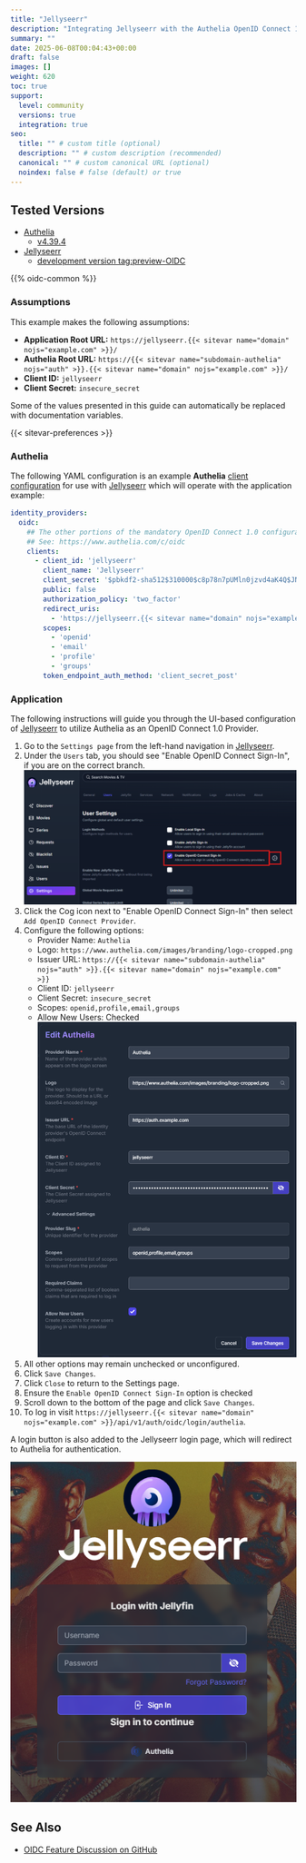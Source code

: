 ```yaml
---
title: "Jellyseerr"
description: "Integrating Jellyseerr with the Authelia OpenID Connect 1.0 Provider."
summary: ""
date: 2025-06-08T00:04:43+00:00
draft: false
images: []
weight: 620
toc: true
support:
  level: community
  versions: true
  integration: true
seo:
  title: "" # custom title (optional)
  description: "" # custom description (recommended)
  canonical: "" # custom canonical URL (optional)
  noindex: false # false (default) or true
---
```


## Tested Versions

- [Authelia]
  - [v4.39.4](https://github.com/authelia/authelia/releases/tag/v4.39.4)
- [Jellyseerr]
  - [development version tag:preview-OIDC](https://github.com/fallenbagel/jellyseerr/releases/tag/preview-OIDC)

{{% oidc-common %}}

### Assumptions

This example makes the following assumptions:

- __Application Root URL:__ `https://jellyseerr.{{< sitevar name="domain" nojs="example.com" >}}/`
- __Authelia Root URL:__ `https://{{< sitevar name="subdomain-authelia" nojs="auth" >}}.{{< sitevar name="domain" nojs="example.com" >}}/`
- __Client ID:__ `jellyseerr`
- __Client Secret:__ `insecure_secret`

Some of the values presented in this guide can automatically be replaced with documentation variables.

{{< sitevar-preferences >}}

### Authelia

The following YAML configuration is an example __Authelia__ [client configuration] for use with [Jellyseerr] which will
operate with the application example:

```yaml {title="configuration.yml"}
identity_providers:
  oidc:
    ## The other portions of the mandatory OpenID Connect 1.0 configuration go here.
    ## See: https://www.authelia.com/c/oidc
    clients:
      - client_id: 'jellyseerr'
        client_name: 'Jellyseerr'
        client_secret: '$pbkdf2-sha512$310000$c8p78n7pUMln0jzvd4aK4Q$JNRBzwAo0ek5qKn50cFzzvE9RXV88h1wJn5KGiHrD0YKtZaR/nCb2CJPOsKaPK0hjf.9yHxzQGZziziccp6Yng'  # The digest of 'insecure_secret'.
        public: false
        authorization_policy: 'two_factor'
        redirect_uris:
          - 'https://jellyseerr.{{< sitevar name="domain" nojs="example.com" >}}/login/oidc/callback/authelia'
        scopes:
          - 'openid'
          - 'email'
          - 'profile'
          - 'groups'
        token_endpoint_auth_method: 'client_secret_post'
```

### Application

The following instructions will guide you through the UI-based configuration of [Jellyseerr] to utilize Authelia as an OpenID Connect 1.0 Provider.

1. Go to the `Settings page` from the left-hand navigation in [Jellyseerr].
2. Under the `Users` tab, you should see "Enable OpenID Connect Sign-In", if you are on the correct branch.
   ![Add OpenID Connect Provider](./settings.png)
3. Click the Cog icon next to "Enable OpenID Connect Sign-In" then select `Add OpenID Connect Provider`.
4. Configure the following options:
   - Provider Name: `Authelia`
   - Logo: `https://www.authelia.com/images/branding/logo-cropped.png`
   - Issuer URL: `https://{{< sitevar name="subdomain-authelia" nojs="auth" >}}.{{< sitevar name="domain" nojs="example.com" >}}`
   - Client ID: `jellyseerr`
   - Client Secret: `insecure_secret`
   - Scopes: `openid,profile,email,groups`
   - Allow New Users: Checked
   ![Example of provider settings](./provider.png)
5. All other options may remain unchecked or unconfigured.
6. Click `Save Changes`.
7. Click `Close` to return to the Settings page.
8. Ensure the `Enable OpenID Connect Sign-In` option is checked
9. Scroll down to the bottom of the page and click `Save Changes`.
10. To log in visit `https://jellyseerr.{{< sitevar name="domain" nojs="example.com" >}}/api/v1/auth/oidc/login/authelia`.

A login button is also added to the Jellyseerr login page, which will redirect to Authelia for authentication.

![Login Page](./login.png)

## See Also

- [OIDC Feature Discussion on GitHub](https://github.com/fallenbagel/jellyseerr/discussions/1529)

[Authelia]: https://www.authelia.com
[Jellyseerr]: https://github.com/fallenbagel/jellyseerr
[client configuration]: ../../../configuration/identity-providers/openid-connect/clients.md
